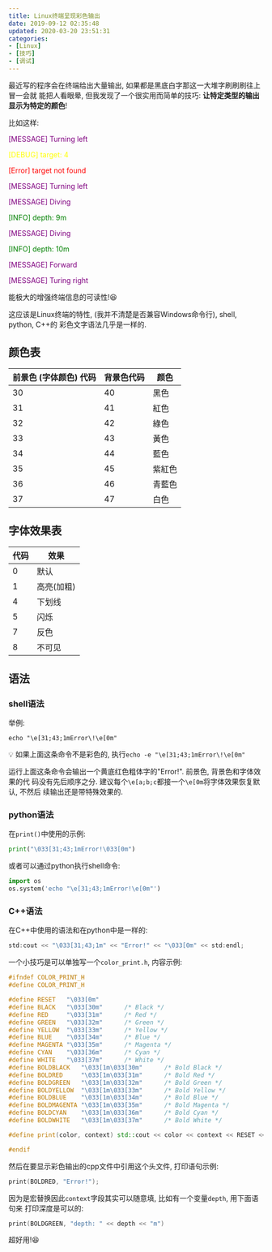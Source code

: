 ```yaml
---
title: Linux终端呈现彩色输出
date: 2019-09-12 02:35:48
updated: 2020-03-20 23:51:31
categories:
- [Linux]
- [技巧]
- [调试]
---
```


最近写的程序会在终端给出大量输出, 如果都是黑底白字那这一大堆字刷刷刷往上冒一会就
能把人看眼晕, 但我发现了一个很实用而简单的技巧: **让特定类型的输出显示为特定的颜色**!

<!-- More -->

比如这样:

<p  style="color:purple">
[MESSAGE] Turning left
</p>
<p style="color:yellow">
[DEBUG] target: 4
</p>
<p style="color:red">
[Error] target not found
</p>
<p  style="color:purple">
[MESSAGE] Turning left
</p>
<p  style="color:purple">
[MESSAGE] Diving
</p>
<p style="color:green">
[INFO] depth: 9m
</p>
<p  style="color:purple">
[MESSAGE] Diving
</p>
<p style="color:green">
[INFO] depth: 10m
</p>
<p  style="color:purple">
[MESSAGE] Forward
</p>
<p  style="color:purple">
[MESSAGE] Turing right
</p>


能极大的增强终端信息的可读性!😆

这应该是Linux终端的特性, (我并不清楚是否兼容Windows命令行), shell, python, C++的
彩色文字语法几乎是一样的.

## 颜色表

|前景色 (字体颜色) 代码|背景色代码|颜色|
|-|-|-|
|30|40|黑色|
|31|41|紅色|
|32|42|綠色|
|33|43|黃色|
|34|44|藍色|
|35|45|紫紅色|
|36|46|青藍色|
|37|47|白色|

## 字体效果表

|代码|效果|
|-|-|
|0|默认|
|1|高亮(加粗)|
|4|下划线|
|5|闪烁|
|7|反色|
|8|不可见|

## 语法

### shell语法

举例:

```shell
echo "\e[31;43;1mError\!\e[0m"
```

💡 如果上面这条命令不是彩色的, 执行`echo -e "\e[31;43;1mError\!\e[0m"`

运行上面这条命令会输出一个黄底红色粗体字的"Error!". 前景色, 背景色和字体效果的代
码没有先后顺序之分. 建议每个`\e[a;b;c`都接一个`\e[0m`将字体效果恢复默认, 不然后
续输出还是带特殊效果的.

### python语法

在`print()`中使用的示例:

```python
print("\033[31;43;1mError!\033[0m")
```

或者可以通过python执行shell命令:

```python
import os
os.system('echo "\e[31;43;1mError!\e[0m"')
```

### C++语法

在C++中使用的语法和在python中是一样的:

```cpp
std:cout << "\033[31;43;1m" << "Error!" << "\033[0m" << std:endl;
```

一个小技巧是可以单独写一个`color_print.h`, 内容示例:

```Cpp
#ifndef COLOR_PRINT_H
#define COLOR_PRINT_H

#define RESET   "\033[0m"
#define BLACK   "\033[30m"      /* Black */
#define RED     "\033[31m"      /* Red */
#define GREEN   "\033[32m"      /* Green */
#define YELLOW  "\033[33m"      /* Yellow */
#define BLUE    "\033[34m"      /* Blue */
#define MAGENTA "\033[35m"      /* Magenta */
#define CYAN    "\033[36m"      /* Cyan */
#define WHITE   "\033[37m"      /* White */
#define BOLDBLACK   "\033[1m\033[30m"      /* Bold Black */
#define BOLDRED     "\033[1m\033[31m"      /* Bold Red */
#define BOLDGREEN   "\033[1m\033[32m"      /* Bold Green */
#define BOLDYELLOW  "\033[1m\033[33m"      /* Bold Yellow */
#define BOLDBLUE    "\033[1m\033[34m"      /* Bold Blue */
#define BOLDMAGENTA "\033[1m\033[35m"      /* Bold Magenta */
#define BOLDCYAN    "\033[1m\033[36m"      /* Bold Cyan */
#define BOLDWHITE   "\033[1m\033[37m"      /* Bold White */

#define print(color, context) std::cout << color << context << RESET << std::endl

#endif
```

然后在要显示彩色输出的cpp文件中引用这个头文件, 打印语句示例:

```cpp
print(BOLDRED, "Error!");
```

因为是宏替换因此`context`字段其实可以随意填, 比如有一个变量`depth`, 用下面语句来
打印深度是可以的:

```cpp
print(BOLDGREEN, "depth: " << depth << "m")
```

超好用!😆
